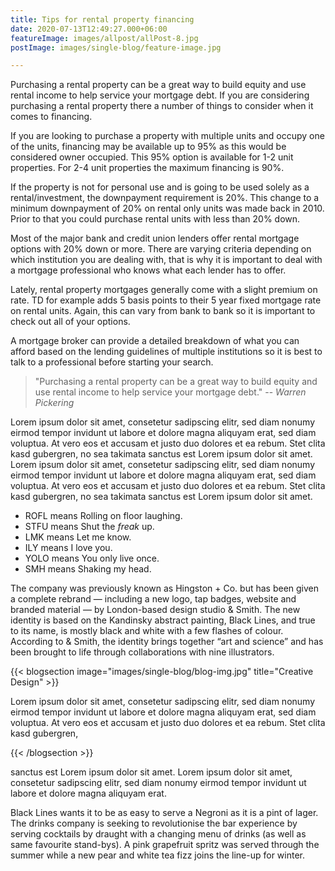 ```yaml
---
title: Tips for rental property financing
date: 2020-07-13T12:49:27.000+06:00
featureImage: images/allpost/allPost-8.jpg
postImage: images/single-blog/feature-image.jpg

---
```

Purchasing a rental property can be a great way to build equity and use rental income to help service your mortgage debt.  If you are considering purchasing a rental property there a number of things to consider when it comes to financing.

If you are looking to purchase a property with multiple units and occupy one of the units, financing may be available up to 95% as this would be considered owner occupied.  This 95% option is available for 1-2 unit properties.  For 2-4 unit properties the maximum financing is 90%. 

If the property is not for personal use and is going to be used solely as a rental/investment, the downpayment requirement is 20%.  This change to a minimum downpayment of 20% on rental only units was made back in 2010. Prior to that you could purchase rental units with less than 20% down.

Most of the major bank and credit union lenders offer rental mortgage options with 20% down or more. There are varying criteria depending on which institution you are dealing with, that is why it is important to deal with a mortgage professional who knows what each lender has to offer.

Lately, rental property mortgages generally come with a slight premium on rate.  TD for example adds 5 basis points to their 5 year fixed mortgage rate on rental units.  Again, this can vary from bank to bank so it is important to check out all of your options.

A mortgage broker can provide a detailed breakdown of what you can afford based on the lending guidelines of multiple institutions so it is best to talk to a professional before starting your search.

> "Purchasing a rental property can be a great way to build equity and use rental income to help service your mortgage debt."
> -- <cite>Warren Pickering</cite>

Lorem ipsum dolor sit amet, consetetur sadipscing elitr, sed diam nonumy eirmod tempor invidunt ut labore et dolore magna aliquyam erat, sed diam voluptua. At vero eos et accusam et justo duo dolores et ea rebum. Stet clita kasd gubergren, no sea takimata sanctus est Lorem ipsum dolor sit amet. Lorem ipsum dolor sit amet, consetetur sadipscing elitr, sed diam nonumy eirmod tempor invidunt ut labore et dolore magna aliquyam erat, sed diam voluptua. At vero eos et accusam et justo duo dolores et ea rebum. Stet clita kasd gubergren, no sea takimata sanctus est Lorem ipsum dolor sit amet.

- ROFL means Rolling on floor laughing.
- STFU means Shut the _freak_ up.
- LMK means Let me know.
- ILY means I love you.
- YOLO means You only live once.
- SMH means Shaking my head.

The company was previously known as Hingston + Co. but has been given a complete rebrand — including a new logo, tap badges, website and branded material — by London-based design studio & Smith. The new identity is based on the Kandinsky abstract painting, Black Lines, and true to its name, is mostly black and white with a few flashes of colour. According to & Smith, the identity brings together “art and science” and has been brought to life through collaborations with nine illustrators.

{{< blogsection image="images/single-blog/blog-img.jpg" title="Creative Design" >}}

Lorem ipsum dolor sit amet, consetetur sadipscing elitr, sed diam nonumy eirmod tempor invidunt ut labore et dolore magna aliquyam erat, sed diam voluptua. At vero eos et accusam et justo duo dolores et ea rebum. Stet clita kasd gubergren,

{{< /blogsection >}}

sanctus est Lorem ipsum dolor sit amet. Lorem ipsum dolor sit amet, consetetur sadipscing elitr, sed diam nonumy eirmod tempor invidunt ut labore et dolore magna aliquyam erat.

Black Lines wants it to be as easy to serve a Negroni as it is a pint of lager. The drinks company is seeking to revolutionise the bar experience by serving cocktails by draught with a changing menu of drinks (as well as same favourite stand-bys). A pink grapefruit spritz was served through the summer while a new pear and white tea fizz joins the line-up for winter.